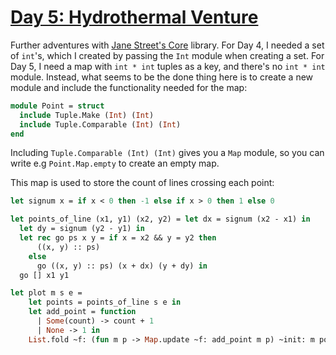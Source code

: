 # [Day 5: Hydrothermal Venture](https://adventofcode.com/2021/day/5)

Further adventures with [Jane Street's
Core](https://opensource.janestreet.com/core/) library. For Day 4, I needed a
set of `int`'s, which I created by passing the `Int` module when creating a
set. For Day 5, I need a map with `int * int` tuples as a key, and there's no
`int * int` module. Instead, what seems to be the done thing here is to create
a new module and include the functionality needed for the map:

```ocaml
module Point = struct 
  include Tuple.Make (Int) (Int)
  include Tuple.Comparable (Int) (Int)
end
```

Including `Tuple.Comparable (Int) (Int)` gives you a `Map` module, so you can
write e.g `Point.Map.empty` to create an empty map.

This map is used to store the count of lines crossing each point:

```ocaml
let signum x = if x < 0 then -1 else if x > 0 then 1 else 0

let points_of_line (x1, y1) (x2, y2) = let dx = signum (x2 - x1) in 
  let dy = signum (y2 - y1) in
  let rec go ps x y = if x = x2 && y = y2 then 
      ((x, y) :: ps) 
    else
      go ((x, y) :: ps) (x + dx) (y + dy) in 
  go [] x1 y1

let plot m s e = 
    let points = points_of_line s e in
    let add_point = function 
      | Some(count) -> count + 1
      | None -> 1 in
    List.fold ~f: (fun m p -> Map.update ~f: add_point m p) ~init: m points
```